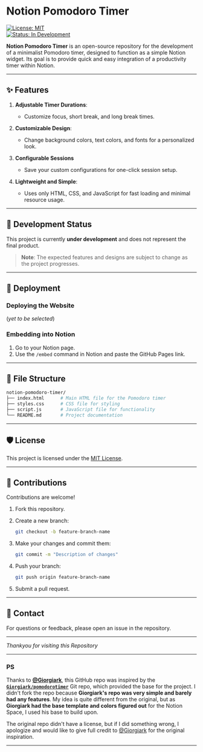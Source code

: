 # Notion Pomodoro Timer  

[![License: MIT](https://img.shields.io/badge/License-MIT-blue.svg)](LICENSE)  
[![Status: In Development](https://img.shields.io/badge/Status-In%20Development-orange)](https://github.com/yourusername/notion-pomodoro-timer)

**Notion Pomodoro Timer** is an open-source repository for the development of a minimalist Pomodoro timer, designed to function as a simple Notion widget. Its goal is to provide quick and easy integration of a productivity timer within Notion.  

---

## ✨ Features  

1. **Adjustable Timer Durations**:  
   - Customize focus, short break, and long break times.  

2. **Customizable Design**:  
   - Change background colors, text colors, and fonts for a personalized look.  
  
3. **Configurable Sessions**  
   - Save your custom configurations for one-click session setup.  

4. **Lightweight and Simple**:  
   - Uses only HTML, CSS, and JavaScript for fast loading and minimal resource usage.  

---

## 🚧 Development Status  

This project is currently **under development** and does not represent the final product.  
> **Note**: The expected features and designs are subject to change as the project progresses.  

---

## 🚀 Deployment  

### Deploying the Website

(_yet to be selected_)

### Embedding into Notion  

1. Go to your Notion page.  
2. Use the `/embed` command in Notion and paste the GitHub Pages link.  

---

## 📂 File Structure  

   ```bash
   notion-pomodoro-timer/
   ├── index.html      # Main HTML file for the Pomodoro timer
   ├── styles.css      # CSS file for styling
   ├── script.js       # JavaScript file for functionality
   └── README.md       # Project documentation
   ```

---

## 🛡️ License  

This project is licensed under the [MIT License](LICENSE).  

---

## 📢 Contributions  

Contributions are welcome!  

1. Fork this repository.  
2. Create a new branch:  

   ```bash
   git checkout -b feature-branch-name
   ```

3. Make your changes and commit them:  

   ```bash
   git commit -m "Description of changes"
   ```

4. Push your branch:  

   ```bash
   git push origin feature-branch-name
   ```

5. Submit a pull request.  

---

## 💬 Contact  

For questions or feedback, please open an issue in the repository.  

---

_*Thankyou* for visiting this Repository_

---

### PS

Thanks to **[@Giorgiark](https://github.com/Giorgiark)**, this GitHub repo was inspired by the [**`Giorgiark/pomodorotimer`**](https://github.com/giorgiark/pomodorotimer/) Git repo, which provided the base for the project. I didn't fork the repo because **Giorgiark's repo was very simple and barely had any features**. My idea is quite different from the original, but as **Giorgiark had the base template and colors figured out** for the Notion Space, I used his base to build upon.

The original repo didn't have a license, but if I did something wrong, I apologize and would like to give full credit to [@Giorgiark](https://github.com/Giorgiark) for the original inspiration.

---
